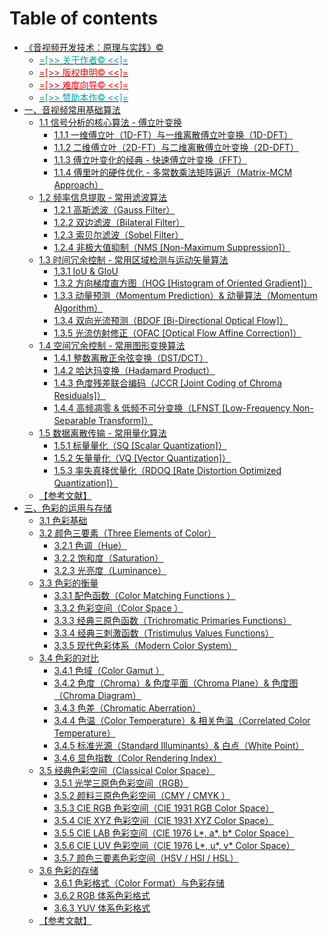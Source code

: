 # Table of contents

* [《音视频开发技术：原理与实践》©](README.md)
	* [<font color=oragan> =[>> 关于作者© <<]= </font>](AUTHOR.md)
	* [<font color=red> =[>> 版权申明© <<]= </font>](COPYRIGHT.md)
	* [<font color=red> =[>> 难度向导© <<]= </font>](GUIDER.md)
	* [<font color=oragan> =[>> 赞助本作© <<]= </font>](DONATE.md)
* [一、音视频常用基础算法](Chapter_1/Language/cn/Apex_1_Introduce.md)
    * [1.1 信号分析的核心算法 - 傅立叶变换](Chapter_1/Language/cn/Docs_1_1.md)
        * [1.1.1 一维傅立叶（1D-FT）与一维离散傅立叶变换（1D-DFT）](Chapter_1/Language/cn/Docs_1_1_1.md)
        * [1.1.2 二维傅立叶（2D-FT）与二维离散傅立叶变换（2D-DFT）](Chapter_1/Language/cn/Docs_1_1_2.md)
        * [1.1.3 傅立叶变化的经典 - 快速傅立叶变换（FFT）](Chapter_1/Language/cn/Docs_1_1_3.md)
		* [1.1.4 傅里叶的硬件优化 - 多常数乘法矩阵逼近（Matrix-MCM Approach）](Chapter_1/Language/cn/Docs_1_1_4.md)
    * [1.2 频率信息提取 - 常用滤波算法](Chapter_1/Language/cn/Docs_1_2.md)
	    * [1.2.1 高斯滤波（Gauss Filter）](Chapter_1/Language/cn/Docs_1_2_1.md)
        * [1.2.2 双边滤波（Bilateral Filter）](Chapter_1/Language/cn/Docs_1_2_2.md)
	    * [1.2.3 索贝尔滤波（Sobel Filter）](Chapter_1/Language/cn/Docs_1_2_3.md)
	    * [1.2.4 非极大值抑制（NMS [Non-Maximum Suppression]）](Chapter_1/Language/cn/Docs_1_2_4.md)
    * [1.3 时间冗余控制 - 常用区域检测与运动矢量算法]()
	    * [1.3.1 IoU & GIoU]()
	    * [1.3.2 方向梯度直方图（HOG [Histogram of Oriented Gradient]）]()
	    * [1.3.3 动量预测（Momentum Prediction）& 动量算法（Momentum Algorithm）]()
	    * [1.3.4 双向光流预测（BDOF [Bi-Directional Optical Flow]）]()
	    * [1.3.5 光流仿射修正（OFAC [Optical Flow Affine Correction]）]()
    * [1.4 空间冗余控制 - 常用图形变换算法]()
	    * [1.4.1 整数离散正余弦变换（DST/DCT）]()
	    * [1.4.2 哈达玛变换（Hadamard Product）]()
	    * [1.4.3 色度残差联合编码（JCCR [Joint Coding of Chroma Residuals]）]()
	    * [1.4.4 高频凋零 & 低频不可分变换（LFNST [Low-Frequency Non-Separable Transform]）]()
    * [1.5 数据离散传输 - 常用量化算法]()
	    * [1.5.1 标量量化（SQ [Scalar Quantization]）]()
	    * [1.5.2 矢量量化（VQ [Vector Quantization]）]()
	    * [1.5.3 率失真择优量化（RDOQ [Rate Distortion Optimized Quantization]）]()
    * [【参考文献】](Chapter_1/Language/cn/References_1.md)
* [三、色彩的运用与存储](Chapter_3/Language/cn/Apex_3_Introduce.md)
    * [3.1 色彩基础](Chapter_3/Language/cn/Docs_3_1.md)
    * [3.2 颜色三要素（Three Elements of Color）](Chapter_3/Language/cn/Docs_3_2.md)
	    * [3.2.1 色调（Hue）](Chapter_3/Language/cn/Docs_3_2_1.md)
	    * [3.2.2 饱和度（Saturation）](Chapter_3/Language/cn/Docs_3_2_2.md)
	    * [3.2.3 光亮度（Luminance）](Chapter_3/Language/cn/Docs_3_2_3.md)
    * [3.3 色彩的衡量](Chapter_3/Language/cn/Docs_3_3.md)
    	* [3.3.1 配色函数（Color Matching Functions ）](Chapter_3/Language/cn/Docs_3_3_1.md)
	    * [3.3.2 色彩空间（Color Space ）](Chapter_3/Language/cn/Docs_3_3_2.md)
	    * [3.3.3 经典三原色函数（Trichromatic Primaries Functions）](Chapter_3/Language/cn/Docs_3_3_3.md)
	    * [3.3.4 经典三刺激函数（Tristimulus Values Functions）](Chapter_3/Language/cn/Docs_3_3_4.md)
	    * [3.3.5 现代色彩体系（Modern Color System）](Chapter_3/Language/cn/Docs_3_3_5.md)
    * [3.4 色彩的对比](Chapter_3/Language/cn/Docs_3_4.md)
	    * [3.4.1 色域（Color Gamut ）](Chapter_3/Language/cn/Docs_3_4_1.md)
	    * [3.4.2 色度（Chroma）& 色度平面（Chroma Plane）& 色度图（Chroma Diagram）](Chapter_3/Language/cn/Docs_3_4_2.md)
	    * [3.4.3 色差（Chromatic Aberration）](Chapter_3/Language/cn/Docs_3_4_3.md)
	    * [3.4.4 色温（Color Temperature）& 相关色温（Correlated Color Temperature）](Chapter_3/Language/cn/Docs_3_4_4.md)
	    * [3.4.5 标准光源（Standard Illuminants）& 白点（White Point）](Chapter_3/Language/cn/Docs_3_4_5.md)
	    * [3.4.6 显色指数（Color Rendering Index）](Chapter_3/Language/cn/Docs_3_4_6.md)
    * [3.5 经典色彩空间（Classical Color Space）](Chapter_3/Language/cn/Docs_3_5.md)
	    * [3.5.1 光学三原色色彩空间（RGB）](Chapter_3/Language/cn/Docs_3_5_1.md)
	    * [3.5.2 颜料三原色色彩空间（CMY / CMYK ）](Chapter_3/Language/cn/Docs_3_5_2.md)
	    * [3.5.3 CIE RGB 色彩空间（CIE 1931 RGB Color Space）](Chapter_3/Language/cn/Docs_3_5_3.md)
	    * [3.5.4 CIE XYZ 色彩空间（CIE 1931 XYZ Color Space）](Chapter_3/Language/cn/Docs_3_5_4.md)
	    * [3.5.5 CIE LAB 色彩空间（CIE 1976 L\*, a\*, b\* Color Space）](Chapter_3/Language/cn/Docs_3_5_5.md)
	    * [3.5.6 CIE LUV 色彩空间（CIE 1976 L\*, u\*, v\* Color Space）](Chapter_3/Language/cn/Docs_3_5_6.md)
	    * [3.5.7 颜色三要素色彩空间（HSV / HSI / HSL）](Chapter_3/Language/cn/Docs_3_5_7.md)
    * [3.6 色彩的存储](Chapter_3/Language/cn/Docs_3_6.md)
	    * [3.6.1 色彩格式（Color Format）与色彩存储](Chapter_3/Language/cn/Docs_3_6_1.md)
	    * [3.6.2 RGB 体系色彩格式](Chapter_3/Language/cn/Docs_3_6_2.md)
	    * [3.6.3 YUV 体系色彩格式](Chapter_3/Language/cn/Docs_3_6_3.md)
	* [【参考文献】](Chapter_3/Language/cn/References_3.md)